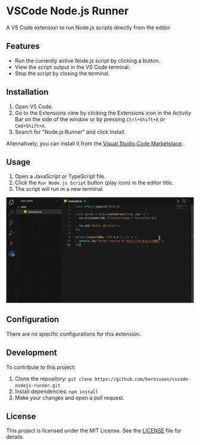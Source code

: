 # VSCode Node.js Runner

A VS Code extension to run Node.js scripts directly from the editor.

## Features

- Run the currently active Node.js script by clicking a button.
- View the script output in the VS Code terminal.
- Stop the script by closing the terminal.

## Installation

1. Open VS Code.
2. Go to the Extensions view by clicking the Extensions icon in the Activity Bar on the side of the window or by pressing `Ctrl+Shift+X` or `Cmd+Shift+X`.
3. Search for "Node.js Runner" and click Install.

Alternatively, you can install it from the [Visual Studio Code Marketplace](https://marketplace.visualstudio.com/vscode).

## Usage

1. Open a JavaScript or TypeScript file.
2. Click the `Run Node.js Script` button (play icon) in the editor title.
3. The script will run in a new terminal.

![Usage](images/usage.gif)

## Configuration

There are no specific configurations for this extension.

## Development

To contribute to this project:

1. Clone the repository: `git clone https://github.com/heroivaan/vscode-nodejs-runner.git`
2. Install dependencies: `npm install`
3. Make your changes and open a pull request.

## License

This project is licensed under the MIT License. See the [LICENSE](LICENSE) file for details.
